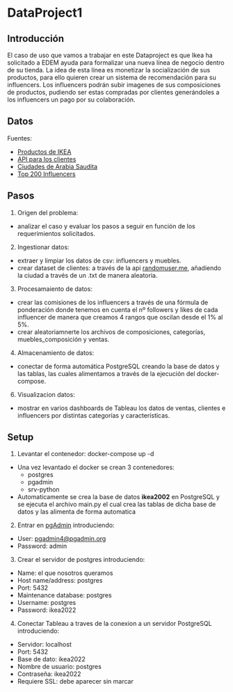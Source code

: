 # DataProject1

## Introducción
El caso de uso que vamos a trabajar en este Dataproject es que Ikea ha solicitado a EDEM ayuda para formalizar una nueva línea de negocio dentro de su tienda.
La idea de esta línea es monetizar la socialización de sus productos, para ello quieren crear un sistema de recomendación para su influencers.
Los influencers podrán subir imagenes de sus composiciones de productos, pudiendo ser estas compradas por clientes generándoles a los influencers un pago por su         colaboración.

## Datos
Fuentes:
- [Productos de IKEA](https://www.kaggle.com/datasets/ahmedkallam/ikea-sa-furniture-web-scraping)
- [API para los clientes](https://randomuser.me/api)
- [Ciudades de Arabia Saudita](https://en.wikipedia.org/wiki/List_of_cities_and_towns_in_Saudi_Arabia)
- [Top 200 Influencers](https://www.kaggle.com/datasets/syedjaferk/top-200-instagrammers-data-cleaned?select=top_200_instagrammers.csv)


## Pasos
1. Origen del problema: 
  - analizar el caso y evaluar los pasos a seguir en función de los requerimientos solicitados.
2. Ingestionar datos: 
  - extraer y limpiar los datos de csv: influencers y muebles.
  - crear dataset de clientes: a través de la api [randomuser.me](https://randomuser.me), añadiendo la ciudad a través de un .txt de manera aleatoria.
3. Procesamaiento de datos:
  - crear las comisiones de los influencers a través de una fórmula de ponderación donde tenemos en cuenta el nº followers y likes de cada influencer
      de manera que creamos 4 rangos que oscilan desde el 1% al 5%.
  - crear aleatoriamnerte los archivos de composiciones, categorías, muebles_composición y ventas.
4. Almacenamiento de datos:
  - conectar de forma automática PostgreSQL creando la base de datos y las tablas, las cuales alimentamos a través de la ejecución del docker-compose.
6. Visualizacion datos:
  - mostrar en varios dashboards de Tableau los datos de ventas, clientes e influencers por distintas categorías y características.

## Setup
1. Levantar el contenedor: docker-compose up -d
  - Una vez levantado el docker se crean 3 contenedores:
       - postgres
       - pgadmin
       - srv-python
   - Automaticamente se crea la base de datos **ikea2002** en PostgreSQL y se ejecuta el archivo main.py el cual crea las tablas de dicha base de datos y las    alimenta de forma automatica
 2. Entrar en [pgAdmin](http://localhost:5050/browser) introduciendo:
   - User: pgadmin4@pgadmin.org
   - Password: admin
 3. Crear el servidor de postgres introduciendo:
   - Name: el que nosotros queramos
   - Host name/address: postgres
   - Port: 5432
   - Maintenance database: postgres
   - Username: postgres
   - Password: ikea2022
  4. Conectar Tableau a traves de la conexion a un servidor PostgreSQL introduciendo:
   - Servidor: localhost
   - Port: 5432
   - Base de dato: ikea2022
   - Nombre de usuario: postgres
   - Contraseña: ikea2022
   - Requiere SSL: debe aparecer sin marcar
